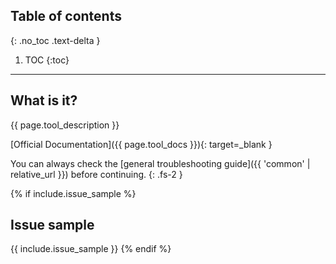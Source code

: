 ## Table of contents
{: .no_toc .text-delta }

1. TOC
{:toc}

---

## What is it?

{{ page.tool_description }}

[Official Documentation]({{ page.tool_docs }}){: target=_blank }

You can always check the  [general troubleshooting guide]({{ 'common' | relative_url }}) before continuing.
{: .fs-2 }

{% if include.issue_sample %}

## Issue sample

{{ include.issue_sample }}
{% endif %}
